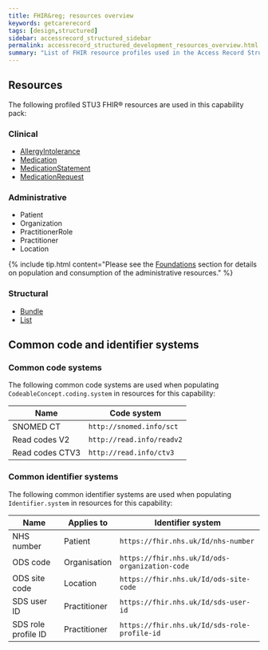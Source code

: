```yaml
---
title: FHIR&reg; resources overview
keywords: getcarerecord
tags: [design,structured]
sidebar: accessrecord_structured_sidebar
permalink: accessrecord_structured_development_resources_overview.html
summary: "List of FHIR resource profiles used in the Access Record Structured capability pack"
---
```


## Resources ##

The following profiled <span class="stu3">STU3</span> FHIR&reg; resources are used in this capability pack:

### Clinical ###

* [AllergyIntolerance](accessrecord_structured_development_allergyintolerance.html)
* [Medication](accessrecord_structured_development_medication.html)
* [MedicationStatement](accessrecord_structured_development_medicationstatement.html)
* [MedicationRequest](accessrecord_structured_development_medicationrequest.html)

### Administrative ###

* Patient
* Organization
* PractitionerRole
* Practitioner
* Location

{% include tip.html content="Please see the [Foundations](foundations.html) section for details on population and consumption of the administrative resources." %}

### Structural ###

* [Bundle](accessrecord_structured_development_bundle.html)
* [List](accessrecord_structured_development_list.html)

## Common code and identifier systems ##

### Common code systems ###

The following common code systems are used when populating `CodeableConcept.coding.system` in resources for this capability:

| Name | Code system |
| ----------- | ------ |
| SNOMED CT   | `http://snomed.info/sct` |
| Read codes V2     | `http://read.info/readv2` |
| Read codes CTV3   | `http://read.info/ctv3` |


### Common identifier systems ###

The following common identifier systems are used when populating `Identifier.system` in resources for this capability:

| Name | Applies to | Identifier system |
| ---------- | -------- | ------ |
| NHS number | Patient | `https://fhir.nhs.uk/Id/nhs-number` |
| ODS code | Organisation | `https://fhir.nhs.uk/Id/ods-organization-code` |
| ODS site code | Location | `https://fhir.nhs.uk/Id/ods-site-code` |
| SDS user ID | Practitioner | `https://fhir.nhs.uk/Id/sds-user-id` |
| SDS role profile ID | Practitioner | `https://fhir.nhs.uk/Id/sds-role-profile-id` |


